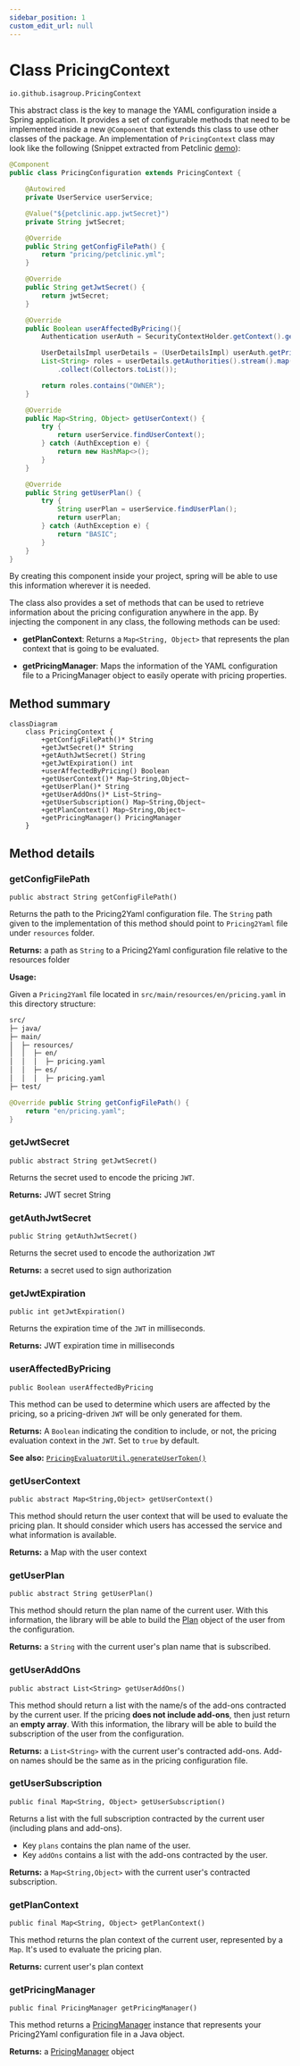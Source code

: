 ```yaml
---
sidebar_position: 1
custom_edit_url: null
---
```


# Class PricingContext

`io.github.isagroup.PricingContext`

This abstract class is the key to manage the YAML configuration inside a Spring application. It provides a set of configurable methods that need to be implemented inside a new `@Component` that extends this class to use other classes of the package. An
implementation of `PricingContext` class may look like the following (Snippet extracted from Petclinic
[demo](https://github.com/isa-group/petclinic-react/blob/master/src/main/java/org/springframework/samples/petclinic/configuration/PricingConfiguration.java)):

```java
@Component
public class PricingConfiguration extends PricingContext {

    @Autowired
    private UserService userService;

    @Value("${petclinic.app.jwtSecret}")
    private String jwtSecret;

    @Override
    public String getConfigFilePath() {
        return "pricing/petclinic.yml";
    }

    @Override
    public String getJwtSecret() {
        return jwtSecret;
    }

    @Override
    public Boolean userAffectedByPricing(){
        Authentication userAuth = SecurityContextHolder.getContext().getAuthentication();

        UserDetailsImpl userDetails = (UserDetailsImpl) userAuth.getPrincipal();
        List<String> roles = userDetails.getAuthorities().stream().map(item -> item.getAuthority())
            .collect(Collectors.toList());

        return roles.contains("OWNER");
    }

    @Override
    public Map<String, Object> getUserContext() {
        try {
            return userService.findUserContext();
        } catch (AuthException e) {
            return new HashMap<>();
        }
    }

    @Override
    public String getUserPlan() {
        try {
            String userPlan = userService.findUserPlan();
            return userPlan;
        } catch (AuthException e) {
            return "BASIC";
        }
    }
}
```

By creating this component inside your project, spring will be able to use this information wherever it is needed.

The class also provides a set of methods that can be used to retrieve information about the pricing configuration anywhere in the app. By injecting the component in any class, the following methods can be used:

- **getPlanContext**: Returns a `Map<String, Object>` that represents the plan context that is going to be evaluated.

- **getPricingManager**: Maps the information of the YAML configuration file to a PricingManager object to easily operate with pricing properties.

## Method summary

```mermaid
classDiagram
    class PricingContext {
        +getConfigFilePath()* String
        +getJwtSecret()* String
        +getAuthJwtSecret() String
        +getJwtExpiration() int
        +userAffectedByPricing() Boolean
        +getUserContext()* Map~String,Object~
        +getUserPlan()* String
        +getUserAddOns()* List~String~
        +getUserSubscription() Map~String,Object~
        +getPlanContext() Map~String,Object~
        +getPricingManager() PricingManager
    }
```

## Method details

### getConfigFilePath

`public abstract String getConfigFilePath()`

Returns the path to the Pricing2Yaml configuration file. The `String` path given to the implementation
of this method should point to `Pricing2Yaml` file under `resources` folder.

**Returns:** a path as `String` to a Pricing2Yaml configuration file relative to the resources folder

**Usage:**

Given a `Pricing2Yaml` file located in `src/main/resources/en/pricing.yaml` in this
directory structure:

```txt
src/
├─ java/
├─ main/
│  ├─ resources/
│  │  ├─ en/
│  │  │  ├─ pricing.yaml
│  │  ├─ es/
│  │  │  ├─ pricing.yaml
├─ test/
```

```java
@Override public String getConfigFilePath() {
    return "en/pricing.yaml";
}
```

### getJwtSecret

`public abstract String getJwtSecret()`

Returns the secret used to encode the pricing `JWT`.

**Returns:** JWT secret String

### getAuthJwtSecret

`public String getAuthJwtSecret()`

Returns the secret used to encode the authorization `JWT`

**Returns:** a secret used to sign authorization

### getJwtExpiration

`public int getJwtExpiration()`

Returns the expiration time of the `JWT` in milliseconds.

**Returns:** JWT expiration time in milliseconds

### userAffectedByPricing

`public Boolean userAffectedByPricing`

This method can be used to determine which users are affected by the pricing,
so a pricing-driven `JWT` will be only generated for them.

**Returns:** A `Boolean` indicating the condition to include, or not, the
pricing evaluation context in the `JWT`. Set to `true` by default.

**See also:** [`PricingEvaluatorUtil.generateUserToken()`](pricing-evaluator-util.md)

### getUserContext

`public abstract Map<String,Object> getUserContext()`

This method should return the user context that will be used to evaluate
the pricing plan. It should consider which users has accessed the service
and what information is available.

**Returns:** a Map with the user context

### getUserPlan

`public abstract String getUserPlan()`

This method should return the plan name of the current user. With this information, the library will be able to build the [Plan](./classes-to-manage-pricing/plan.md) object of the user from the configuration.

**Returns:** a `String` with the current user's plan name that is subscribed.

### getUserAddOns

`public abstract List<String> getUserAddOns()`

This method should return a list with the name/s of the add-ons contracted by
the current user. If the pricing **does not include add-ons**, then just return an **empty array**.
With this information, the library will be able to build the subscription of
the user from the configuration.

**Returns:** a `List<String>` with the current user's contracted add-ons. Add-on names
should be the same as in the pricing configuration file.

### getUserSubscription

`public final Map<String, Object> getUserSubscription()`

Returns a list with the full subscription contracted by the current user
(including plans and add-ons).

- Key `plans` contains the plan name of the user.
- Key `addOns` contains a list with the add-ons contracted by the user.

**Returns:** a `Map<String,Object>` with the current user's contracted subscription.

### getPlanContext

`public final Map<String, Object> getPlanContext()`

This method returns the plan context of the current user, represented by a
`Map`. It's used to evaluate the pricing plan.

**Returns:** current user's plan context

### getPricingManager

`public final PricingManager getPricingManager()`

This method returns a [PricingManager](./classes-to-manage-pricing/pricing-manager.md) instance that represents
your Pricing2Yaml configuration file in a Java object.

**Returns:** a [PricingManager](./classes-to-manage-pricing/pricing-manager.md) object
